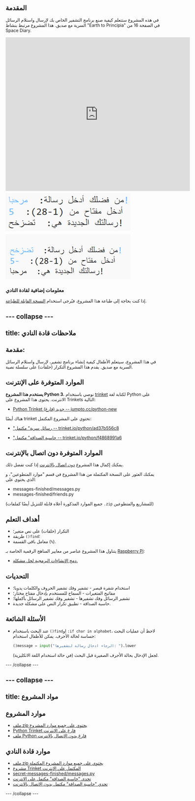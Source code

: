 ## المقدمة

في هذه المشروع ستتعلم كيفية صنع برنامج التشفير الخاص بك لإرسال واستلام الرسائل السرية مع صديق. هذا المشروع مرتبط بنشاط "Earth to Principia" في الصفحة 16 من Space Diary.

<div class="trinket">
  <iframe src="https://trinket.io/embed/python/ad37b556c8?outputOnly=true&start=result" width="600" height="500" frameborder="0" marginwidth="0" marginheight="0" allowfullscreen>
  </iframe>
  <img src="images/messages-finished.png">
</div>

### معلومات إضافية لقادة النادي

إذا كنت بحاجة إلى طباعة هذا المشروع، فيُرجى استخدام [النسخة القابلة للطباعة](https://projects.raspberrypi.org/ar-SA/projects/secret-messages/print).

--- collapse ---
---
title: ملاحظات قادة النادي
---

## مقدمة:

في هذا المشروع، سيتعلم الأطفال كيفية إنشاء برنامج تشفير، لإرسال واستلام الرسائل السرية مع صديق. يقدم هذا المشروع التكرار (حلقات) على سلسلة نصية.

## الموارد المتوفرة على الإنترنت

**يستخدم هذا المشروع Python 3.** نوصي باستخدام [trinket](https://trinket.io/) لكتابة لغة Python على الانترنت. يحتوى هذا المشروع على Trinkets التالية:

* [Python Trinket جديد (فارغ) -- jumpto.cc/python-new](http://jumpto.cc/python-new)

هناك أيضًا trinket تحتوي على المشروع المكتمل:

* ["رسائل سرية" مكتمل -- trinket.io/python/ad37b556c8](https://trinket.io/python/ad37b556c8)

* ["حاسبة الصداقة" مكتمل -- trinket.io/python/f4868991a6](https://trinket.io/python/f4868991a6)

## الموارد المتوفرة دون اتصال بالإنترنت

يمكنك إكمال هذا المشروع [دون اتصال بالإنترنت](https://www.codeclubprojects.org/en-GB/resources/python-working-offline/) إذا كنت تفضل ذلك.

يمكنك العثور على النسخة المكتملة من هذا المشروع في قسم "موارد المتطوعين"، و الذي يحتوي على:

* messages-finished/messages.py
* messages-finished/friends.py

(جميع الموارد المذكورة أعلاه قابلة للتنزيل أيضًا كملفات `.zip` للمشاريع والمتطوعين)

## أهداف التعلم

* التكرار (حلقات) على نص متغير؛
* طريقة `()find`؛
* معامل باقى القسمة (`%`).

يتناول هذا المشروع عناصر من معايير المناهج الرقمية الخاصة بـ [Raspberry Pi](http://rpf.io/curriculum):

* [دمج الإنشاءات البرمجية لحل مشكلة.](https://www.raspberrypi.org/curriculum/programming/builder)

## التحديات

* استخدام شفرة قيصر - تشفير وفك تشفير الحروف والكلمات يدويا؛
* مفاتيح المتغيرات - السماح للمستخدم بإدخال مفتاح مختار؛
* تشفير الرسائل وفك تشفيرها - تشفير وفك تشفير الرسائل بأكملها؛
* حاسبة الصداقة - تطبيق تكرار النص على مشكلة جديدة.

## الأسئلة الشائعة

* عند البحث باستخدام `()find`او `:if char in alphabet`، لاحظ أن عمليات البحث حساسة لحالة الأحرف. يمكن للأطفال استخدام:
    
    ```python
    ()message = input("الرجاء ادخال رسالة لتشفيرها: ").lower
    ```
    
    لجعل الإدخال بحالة الأحرف الصغيرة قبل البحث (في حالة استخدام اللغة الانكليزية).

--- /collapse ---

--- collapse ---
---
title: مواد المشروع
---

## موارد المشروع

* [ملف.zip يحتوي على جميع موارد المشروع](resources/secret-messages-project-resources.zip)
* [Python Trinket فارغ على الانترنت](http://jumpto.cc/python-new)
* [ملف Python فارغ بدون الاتصال بالانترنت](resources/new-new.py)

## موارد قادة النادي

* [ملف.zip يحتوي على جميع موارد المشروع المكتملة](resources/secret-messages-volunteer-resources.zip)
* [مشروع Trinket المكتمل على الإنترنت](https://trinket.io/python/ad37b556c8)
* [secret-messages-finished/messages.py](resources/secret-messages-finished-messages.py)
* [تحدي "حاسبة الصداقة" مكتمل على الانترنت](https://trinket.io/python/f4868991a6)
* [تحدي "حاسبة الصداقة" مكتمل بدون الاتصال بالانترنت](resources/friendship-calculator-finished-friends.py)

--- /collapse ---